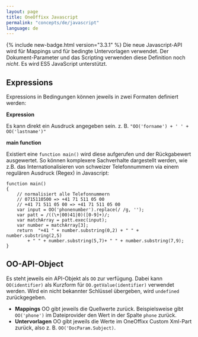 ```yaml
---
layout: page
title: OneOffixx Javascript
permalink: "concepts/de/javascript"
language: de
---
```


{% include new-badge.html version="3.3.1" %}
Die neue Javascript-API wird für Mappings und für bedingte Untervorlagen verwendet. Der Dokument-Parameter und das Scripting verwenden diese Definition noch *nicht*. Es wird ES5 JavaScript unterstützt.

## Expressions

Expressions in Bedingungen können jeweils in zwei Formaten definiert werden:

__Expression__

Es kann direkt ein Ausdruck angegeben sein. z. B. `"OO('forname') + ' ' + OO('lastname')"`

__main function__

Existiert eine `function main()` wird diese aufgerufen und der Rückgabewert ausgewertet. So können komplexere Sachverhalte dargestellt werden, wie z.B. das Internationalisieren von schweizer Telefonnummern via einem regulären Ausdruck (Regex) in Javascript:

    function main()
    {
        // normalisiert alle Telefonnummern
        // 0715110500 => +41 71 511 05 00
        // +41 71 511 05 00 => +41 71 511 05 00
        var input = OO('phonenumber').replace(/ /g, '');
        var patt = /((\+|00)41|0)([0-9]+)/;
        var matchArray = patt.exec(input);
        var number = matchArray[3];
        return  "+41 " + number.substring(0,2) + " " + number.substring(2,5)
            + " " + number.substring(5,7)+ " " + number.substring(7,9);
    }

## OO-API-Object

Es steht jeweils ein API-Objekt als `OO` zur verfügung. Dabei kann `OO(identifier)` als Kurzform für `OO.getValue(identifier)` verwendet werden. Wird ein nicht bekannter Schlüssel übergeben, wird `undefined` zurückgegeben.

* __Mappings__ OO gibt jeweils die Quellwerte zurück. Beispielsweise gibt `OO('phone')` im Dateiprovider den Wert in der Spalte `phone` zurück.
* __Untervorlagen__ OO gibt jeweils die Werte im OneOffixx Custom Xml-Part zurück, also z. B. `OO('DocParam.Subject)`.